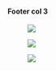#### Footer col 3
<figure class="figure left">
    <img src="image/f1.png?w=100">

</figure>
<figure class="figure right">
    <img src="image/f2.png?w=100">

</figure>
<figure class="figure left">
    <img src="image/f3.png?w=100">

</figure>
